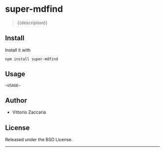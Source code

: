 # super-mdfind
> {{description}}

## Install

Install it with

```
npm install super-mdfind
```
## Usage

```
~USAGE~
```

## Author

* Vittorio Zaccaria

## License
Released under the BSD License.

***

